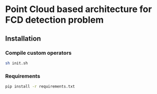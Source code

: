 # Point Cloud based architecture for FCD detection problem

## Installation
### Compile custom operators
```bash
sh init.sh
```
### Requirements
```bash
pip install -r requirements.txt
```